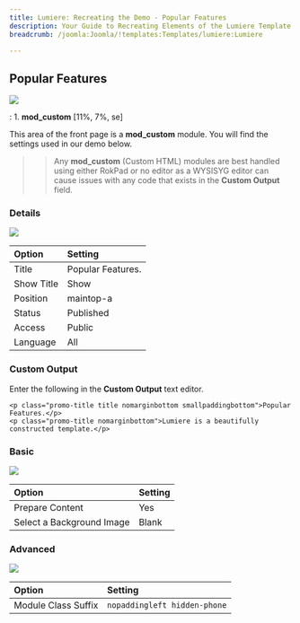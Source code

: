```yaml
---
title: Lumiere: Recreating the Demo - Popular Features
description: Your Guide to Recreating Elements of the Lumiere Template for Joomla
breadcrumb: /joomla:Joomla/!templates:Templates/lumiere:Lumiere

---
```


Popular Features
----
![][demo]

:   1. **mod_custom** [11%, 7%, se]

This area of the front page is a **mod_custom** module. You will find the settings used in our demo below.

>> Any **mod_custom** (Custom HTML) modules are best handled using either RokPad or no editor as a WYSISYG editor can cause issues with any code that exists in the **Custom Output** field.

### Details
![][demo2]

| Option     | Setting           |  
| :--------- | :---------------- |  
| Title      | Popular Features. |  
| Show Title | Show              |  
| Position   | maintop-a         |  
| Status     | Published         |  
| Access     | Public            |  
| Language   | All               |  

### Custom Output
Enter the following in the **Custom Output** text editor.

~~~
<p class="promo-title title nomarginbottom smallpaddingbottom">Popular Features.</p>
<p class="promo-title nomarginbottom">Lumiere is a beautifully constructed template.</p>
~~~

### Basic
![][demo3]

| Option                    | Setting |
| :------------------------ | :------ |
| Prepare Content           | Yes     |
| Select a Background Image | Blank   |

### Advanced
![][demo4]

| Option              | Setting                      |  
| :------------------ | :--------------------------- |  
| Module Class Suffix | `nopaddingleft hidden-phone` |    

[demo]: assets/demo_3.jpeg
[demo2]: assets/maintop_1.jpeg
[demo3]: assets/maintop_2.jpeg
[demo4]: assets/maintop_3.jpeg
